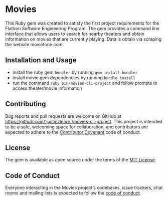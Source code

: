 # Movies

This Ruby gem was created to satisfy the first project requirements for the Flatiron Software Engineering Program. The gem provides a command line interface that allows users to search for nearby theaters and obtain information on movies that are currently playing. Data is obtain via scraping the website moviefone.com.

## Installation and Usage
* install the ruby gem `bundler` by running `gem install bundler`
* install movie gem dependencies by running `bundle install`
* run the command `ruby bin/movies-cli-project` and follow prompts to access theater/movie information

## Contributing

Bug reports and pull requests are welcome on GitHub at https://github.com/'justinzlearn'/movies-cli-project. This project is intended to be a safe, welcoming space for collaboration, and contributors are expected to adhere to the [Contributor Covenant](http://contributor-covenant.org) code of conduct.

## License

The gem is available as open source under the terms of the [MIT License](https://opensource.org/licenses/MIT).

## Code of Conduct

Everyone interacting in the Movies project’s codebases, issue trackers, chat rooms and mailing lists is expected to follow the [code of conduct](https://github.com/'justinzlearn'/movies-cli-project/blob/master/CODE_OF_CONDUCT.md).
